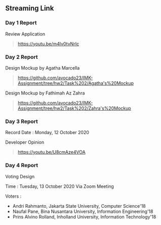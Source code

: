 ## Streaming Link
### Day 1 Report
Review Application
> https://youtu.be/m4Iv0tvNrIc
### Day 2 Report
Design Mockup by Agatha Marcella
> https://github.com/avocado23/IMK-Assignment/tree/hw2/Task%202/Agatha's%20Mockup

Design Mockup by Fathimah Az Zahra
> https://github.com/avocado23/IMK-Assignment/tree/hw2/Task%202/Zahra's%20Mockup
### Day 3 Report
Record Date : Monday, 12 October 2020

Developer Opinion
> https://youtu.be/U8cmAze4VOA
### Day 4 Report
Voting Design

Time : Tuesday, 13 October 2020 Via Zoom Meeting
>

Voters :
- Andri Rahmanto, Jakarta State University, Computer Science'18
- Naufal Pane, Bina Nusantara University, Information Engineering'18
- Prins Alvino Rolland, Inholland University, Information Technology'18
